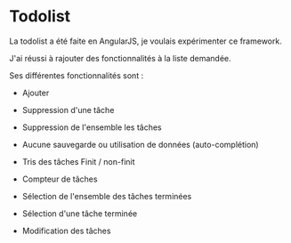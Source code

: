 # Todolist

La todolist a été faite en AngularJS, je voulais expérimenter ce framework.

J'ai réussi à rajouter des fonctionnalités à la liste demandée.

Ses différentes fonctionnalités sont :

- Ajouter
- Suppression d'une tâche
- Suppression de l'ensemble les tâches
- Aucune sauvegarde ou utilisation de données (auto-complétion)

- Tris des tâches Finit / non-finit
- Compteur de tâches
- Sélection de l'ensemble des tâches terminées
- Sélection d'une tâche terminée
- Modification des tâches
